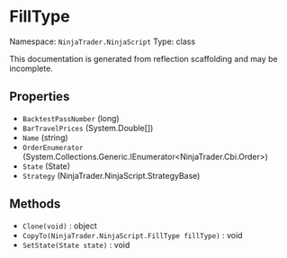 # FillType

Namespace: `NinjaTrader.NinjaScript`
Type: class

This documentation is generated from reflection scaffolding and may be incomplete.

## Properties
- `BacktestPassNumber` (long)
- `BarTravelPrices` (System.Double[])
- `Name` (string)
- `OrderEnumerator` (System.Collections.Generic.IEnumerator<NinjaTrader.Cbi.Order>)
- `State` (State)
- `Strategy` (NinjaTrader.NinjaScript.StrategyBase)

## Methods
- `Clone(void)` : object
- `CopyTo(NinjaTrader.NinjaScript.FillType fillType)` : void
- `SetState(State state)` : void
